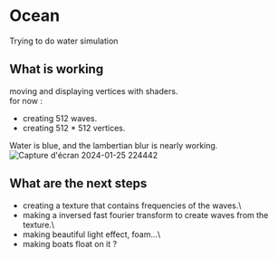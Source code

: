 # Ocean
 Trying to do water simulation
## What is working
moving and displaying vertices with shaders.\
for now :
- creating 512 waves.
- creating 512 * 512 vertices.

Water is blue, and the lambertian blur is nearly working.
![Capture d'écran 2024-01-25 224442](https://github.com/RemiCazoulat/Ocean-simulation/assets/61828714/a8d49ae4-2a25-487d-b687-f06f2cecfedc)

## What are the next steps
- creating a texture that contains frequencies of the waves.\
- making a inversed fast fourier transform to create waves from the texture.\
- making beautiful light effect, foam...\
- making boats float on it ?

